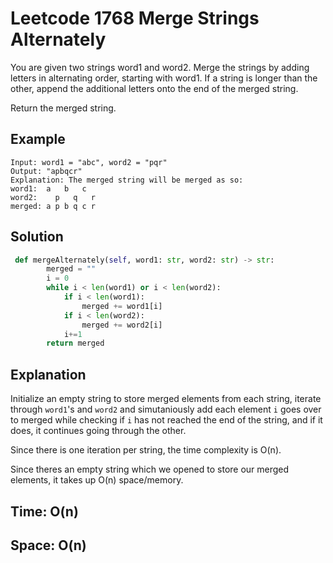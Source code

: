 # Leetcode 1768 Merge Strings Alternately
You are given two strings word1 and word2. Merge the strings by adding letters in alternating order, starting with word1. If a string is longer than the other, append the additional letters onto the end of the merged string.

Return the merged string.

## Example
```
Input: word1 = "abc", word2 = "pqr"
Output: "apbqcr"
Explanation: The merged string will be merged as so:
word1:  a   b   c
word2:    p   q   r
merged: a p b q c r
```

## Solution
```python
 def mergeAlternately(self, word1: str, word2: str) -> str:
        merged = ""
        i = 0
        while i < len(word1) or i < len(word2):
            if i < len(word1):
                merged += word1[i]
            if i < len(word2):
                merged += word2[i]
            i+=1
        return merged
```

## Explanation
Initialize an empty string to store merged elements from each string, iterate through `word1`'s and `word2` and simutaniously add each element `i` goes over to merged while checking if `i` has not reached the end of the string, and if it does, it continues going through the other.

Since there is one iteration per string, the time complexity is O(n).

Since theres an empty string which we opened to store our merged elements, it takes up O(n) space/memory.
## Time: O(n)
## Space: O(n)